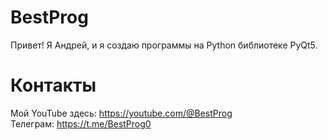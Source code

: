# BestProg
Привет! Я Андрей, и я создаю программы на Python библиотеке PyQt5.

# Контакты
Мой YouTube здесь: https://youtube.com/@BestProg <br>
Телеграм: https://t.me/BestProg0
